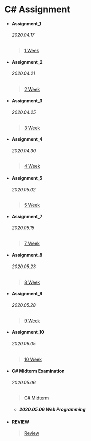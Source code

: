 # C# Assignment

+ ####  Assignment_1

  ###### 2020.04.17

  > [1 Week](https://github.com/narinn-star/C_sharp_Assignment/tree/master/1%20Week)

  

+ #### Assignment_2

  ###### 2020.04.21

  > [2 Week](https://github.com/narinn-star/C_sharp_Assignment/tree/master/2%20Week)

  

+ #### Assignment_3

  ###### 2020.04.25

  > [3 Week](https://github.com/narinn-star/C_sharp_Assignment/tree/master/3%20Week)

  

+ #### Assignment_4

  ###### 2020.04.30

  > [4 Week](https://github.com/narinn-star/C_sharp_Assignment/tree/master/4%20Week)

  

+ #### Assignment_5

  ###### 2020.05.02

  > [5 Week](https://github.com/narinn-star/C_sharp_Assignment/tree/master/5%20Week)

  

+ #### Assignment_7

  ###### 2020.05.15

  > [7 Week](https://github.com/narinn-star/C_sharp_Assignment/tree/master/7%20Week)

  

+ #### Assignment_8

  ###### 2020.05.23

  > [8 Week](https://github.com/narinn-star/C_sharp_Assignment/tree/master/8%20Week)

  

+ #### Assignment_9

  ###### 2020.05.28

  > [9 Week](https://github.com/narinn-star/C_sharp_Assignment/tree/master/9%20Week)

  

+ #### Assignment_10

  ###### 2020.06.05

  > [10 Week](https://github.com/narinn-star/C_sharp_Assignment/tree/master/10%20Week)

  

+ #### C# Midterm Examination

  ###### 2020.05.06

  > [C# Midterm](https://github.com/narinn-star/C_sharp_Assignment/tree/master/C%23%20Midterm)

  + ##### 2020.05.06 Web Programming

    

+ #### REVIEW

  > [Review](https://github.com/narinn-star/C_sharp_Assignment/tree/master/Review)
